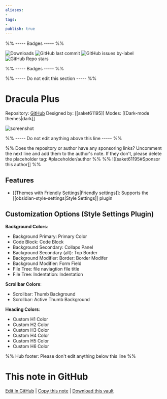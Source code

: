 ```yaml
---
aliases:
- 
tags: 
- 
publish: true
---
```


%% ----- Badges ----- %%

![Downloads](https://img.shields.io/badge/downloads-5213-573E7A?style=for-the-badge&logo=)
![GitHub last commit](https://img.shields.io/github/last-commit/saket61195/Dracula_obsidian_theme?color=573E7A&label=last%20update&logo=github&style=for-the-badge)
![GitHub issues by-label](https://img.shields.io/github/issues/saket61195/Dracula_obsidian_theme/help%20wanted?color=573E7A&logo=github&style=for-the-badge) 
![GitHub Repo stars](https://img.shields.io/github/stars/saket61195/Dracula_obsidian_theme?color=573E7A&logo=github&style=for-the-badge)

%% ----- Badges ----- %%

%% ----- Do not edit this section ----- %%

# Dracula Plus

Repository: [GitHub](https://github.com/saket61195/Dracula_obsidian_theme)
Designed by: [[saket61195]]
Modes: [[Dark-mode themes|dark]]



![screenshot](https://github.com/saket61195/Dracula_obsidian_theme/raw/HEAD/demo1.png)

%% ----- Do not edit anything above this line ----- %% 

%% Does the repository or author have any sponsoring links? Uncomment the next line and add them to the author's note. If they don't, please delete the placeholder tag: #placeholder/author %%
%% ![[saket61195#Sponsor this author]] %%


## Features

- [[Themes with Friendly Settings|Friendly settings]]: Supports the [[obsidian-style-settings|Style Settings]] plugin

## Customization Options (Style Settings Plugin) 

**Background Colors**: 
- Background Primary: Primary Color
- Code Block: Code Block
- Background Secondary: Collaps Panel
- Background Secondary (alt): Top Border
- Background Modifier: Border: Border Modifer
- Background Modifier: Form Field
- File Tree: file naviagtion file title
- File Tree: Indentation: Indentation

**Scrollbar Colors**: 
- Scrollbar: Thumb Background
- Scrollbar: Active Thumb Background

**Heading Colors**: 
- Custom H1 Color
- Custom H2 Color
- Custom H3 Color
- Custom H4 Color
- Custom H5 Color
- Custom H6 Color


%% Hub footer: Please don't edit anything below this line %%

# This note in GitHub

<span class="git-footer">[Edit In GitHub](https://github.dev/obsidian-community/obsidian-hub/blob/main/02%20-%20Community%20Expansions/02.05%20All%20Community%20Expansions/Themes/Dracula%20Plus.md "git-hub-edit-note") | [Copy this note](https://raw.githubusercontent.com/obsidian-community/obsidian-hub/main/02%20-%20Community%20Expansions/02.05%20All%20Community%20Expansions/Themes/Dracula%20Plus.md "git-hub-copy-note") | [Download this vault](https://github.com/obsidian-community/obsidian-hub/archive/refs/heads/main.zip "git-hub-download-vault") </span>
